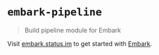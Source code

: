 # `embark-pipeline`

> Build pipeline module for Embark

Visit [embark.status.im](https://embark.status.im/) to get started with
[Embark](https://github.com/embarklabs/embark).
